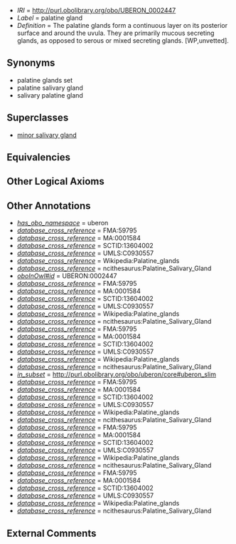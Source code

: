  * *IRI* = http://purl.obolibrary.org/obo/UBERON_0002447
 * *Label* = palatine gland
 * *Definition* = The palatine glands form a continuous layer on its posterior surface and around the uvula. They are primarily mucous secreting glands, as opposed to serous or mixed secreting glands. [WP,unvetted].

## Synonyms

 * palatine glands set
 * palatine salivary gland
 * salivary palatine gland

## Superclasses

 * [minor salivary gland](../../UBERON/30/UBERON_0001830.md)

## Equivalencies


## Other Logical Axioms


## Other Annotations

 * *[has_obo_namespace](../../ce/oboInOwl#hasOBONamespace.md)* = uberon
 * *[database_cross_reference](../../ef/oboInOwl#hasDbXref.md)* = FMA:59795
 * *[database_cross_reference](../../ef/oboInOwl#hasDbXref.md)* = MA:0001584
 * *[database_cross_reference](../../ef/oboInOwl#hasDbXref.md)* = SCTID:13604002
 * *[database_cross_reference](../../ef/oboInOwl#hasDbXref.md)* = UMLS:C0930557
 * *[database_cross_reference](../../ef/oboInOwl#hasDbXref.md)* = Wikipedia:Palatine_glands
 * *[database_cross_reference](../../ef/oboInOwl#hasDbXref.md)* = ncithesaurus:Palatine_Salivary_Gland
 * *[oboInOwl#id](../../id/oboInOwl#id.md)* = UBERON:0002447
 * *[database_cross_reference](../../ef/oboInOwl#hasDbXref.md)* = FMA:59795
 * *[database_cross_reference](../../ef/oboInOwl#hasDbXref.md)* = MA:0001584
 * *[database_cross_reference](../../ef/oboInOwl#hasDbXref.md)* = SCTID:13604002
 * *[database_cross_reference](../../ef/oboInOwl#hasDbXref.md)* = UMLS:C0930557
 * *[database_cross_reference](../../ef/oboInOwl#hasDbXref.md)* = Wikipedia:Palatine_glands
 * *[database_cross_reference](../../ef/oboInOwl#hasDbXref.md)* = ncithesaurus:Palatine_Salivary_Gland
 * *[database_cross_reference](../../ef/oboInOwl#hasDbXref.md)* = FMA:59795
 * *[database_cross_reference](../../ef/oboInOwl#hasDbXref.md)* = MA:0001584
 * *[database_cross_reference](../../ef/oboInOwl#hasDbXref.md)* = SCTID:13604002
 * *[database_cross_reference](../../ef/oboInOwl#hasDbXref.md)* = UMLS:C0930557
 * *[database_cross_reference](../../ef/oboInOwl#hasDbXref.md)* = Wikipedia:Palatine_glands
 * *[database_cross_reference](../../ef/oboInOwl#hasDbXref.md)* = ncithesaurus:Palatine_Salivary_Gland
 * *[in_subset](../../et/oboInOwl#inSubset.md)* = http://purl.obolibrary.org/obo/uberon/core#uberon_slim
 * *[database_cross_reference](../../ef/oboInOwl#hasDbXref.md)* = FMA:59795
 * *[database_cross_reference](../../ef/oboInOwl#hasDbXref.md)* = MA:0001584
 * *[database_cross_reference](../../ef/oboInOwl#hasDbXref.md)* = SCTID:13604002
 * *[database_cross_reference](../../ef/oboInOwl#hasDbXref.md)* = UMLS:C0930557
 * *[database_cross_reference](../../ef/oboInOwl#hasDbXref.md)* = Wikipedia:Palatine_glands
 * *[database_cross_reference](../../ef/oboInOwl#hasDbXref.md)* = ncithesaurus:Palatine_Salivary_Gland
 * *[database_cross_reference](../../ef/oboInOwl#hasDbXref.md)* = FMA:59795
 * *[database_cross_reference](../../ef/oboInOwl#hasDbXref.md)* = MA:0001584
 * *[database_cross_reference](../../ef/oboInOwl#hasDbXref.md)* = SCTID:13604002
 * *[database_cross_reference](../../ef/oboInOwl#hasDbXref.md)* = UMLS:C0930557
 * *[database_cross_reference](../../ef/oboInOwl#hasDbXref.md)* = Wikipedia:Palatine_glands
 * *[database_cross_reference](../../ef/oboInOwl#hasDbXref.md)* = ncithesaurus:Palatine_Salivary_Gland
 * *[database_cross_reference](../../ef/oboInOwl#hasDbXref.md)* = FMA:59795
 * *[database_cross_reference](../../ef/oboInOwl#hasDbXref.md)* = MA:0001584
 * *[database_cross_reference](../../ef/oboInOwl#hasDbXref.md)* = SCTID:13604002
 * *[database_cross_reference](../../ef/oboInOwl#hasDbXref.md)* = UMLS:C0930557
 * *[database_cross_reference](../../ef/oboInOwl#hasDbXref.md)* = Wikipedia:Palatine_glands
 * *[database_cross_reference](../../ef/oboInOwl#hasDbXref.md)* = ncithesaurus:Palatine_Salivary_Gland

## External Comments

